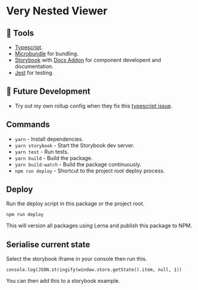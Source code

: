 # Very Nested Viewer

## 🔧 Tools

- [Typescript](https://www.typescriptlang.org/).
- [Microbundle](https://github.com/developit/microbundle) for bundling.
- [Storybook](https://github.com/storybookjs/presets/tree/master/packages/preset-create-react-app) with [Docs Addon](https://github.com/storybookjs/storybook/tree/master/addons/docs) for component developent and documentation.
- [Jest](https://create-react-app.dev/docs/running-tests/) for testing.

## 🔮 Future Development

- Try out my own rollup config when they fix this [typescript issue](https://github.com/rollup/plugins/issues/287).

## Commands

- `yarn` - Install dependencies.
- `yarn storybook` - Start the Storybook dev server.
- `yarn test` - Run tests.
- `yarn build` - Build the package.
- `yarn build-watch` - Build the package continuously.
- `npm run deploy` - Shortcut to the project root deploy process.

## Deploy

Run the deploy script in this package or the project root.

```
npm run deploy
```

This will version all packages using Lerna and publish this package to NPM.

## Serialise current state

Select the storybook iframe in your console then run this.

```
console.log(JSON.stringify(window.store.getState().item, null, 1))
```

You can then add this to a storybook example.
